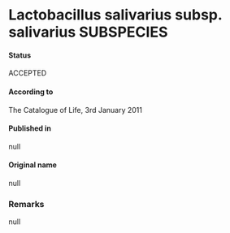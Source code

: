 # Lactobacillus salivarius subsp. salivarius SUBSPECIES

#### Status
ACCEPTED

#### According to
The Catalogue of Life, 3rd January 2011

#### Published in
null

#### Original name
null

### Remarks
null
